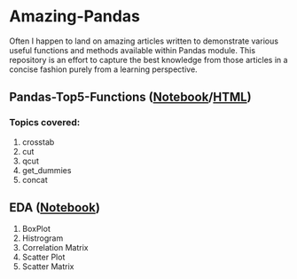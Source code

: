 # Amazing-Pandas

Often I happen to land on amazing articles written to demonstrate various useful functions and methods available within Pandas module. This repository is an effort to capture the best knowledge from those articles in a concise fashion purely from a learning perspective. 


## Pandas-Top5-Functions ([Notebook](https://github.com/AD1985/Amazing-Pandas/blob/master/Pandas-Top5-Functions.ipynb)/[HTML](https://github.com/AD1985/Amazing-Pandas/blob/master/Pandas-Top5-Functions.html))
### Topics covered:
1. crosstab
2. cut
3. qcut
4. get_dummies
5. concat

## EDA ([Notebook](https://github.com/AD1985/Amazing-Pandas/blob/master/EDA.ipynb))
1. BoxPlot
2. Histrogram
3. Correlation Matrix
4. Scatter Plot
5. Scatter Matrix
